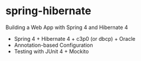 # spring-hibernate
Building a Web App with Spring 4 and Hibernate 4

* Spring 4 + Hibernate 4 + c3p0 (or dbcp) + Oracle
* Annotation-based Configuration
* Testing with JUnit 4 + Mockito
